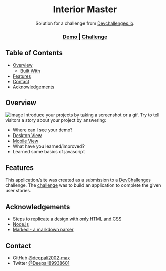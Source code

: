 <!-- Please update value in the {}  -->

<h1 align="center">Interior Master</h1>

<div align="center">
   Solution for a challenge from  <a href="http://devchallenges.io" target="_blank">Devchallenges.io</a>.
</div>

<div align="center">
  <h3>
    <a href="![image](https://user-images.githubusercontent.com/72861787/124431977-b3688c80-dd8e-11eb-9e05-da9f18b1078e.png)">
      Demo
    </a>
    <span> | </span>
    <a href="https://devchallenges.io/challenges/Jymh2b2FyebRTUljkNcb">
      Challenge
    </a>
  </h3>
</div>

<!-- TABLE OF CONTENTS -->

## Table of Contents

- [Overview](#overview)
  - [Built With](#built-with)
- [Features](#features)
- [Contact](#contact)
- [Acknowledgements](#acknowledgements)

<!-- OVERVIEW -->

## Overview

![image](https://user-images.githubusercontent.com/72861787/124431977-b3688c80-dd8e-11eb-9e05-da9f18b1078e.png)
Introduce your projects by taking a screenshot or a gif. Try to tell visitors a story about your project by answering:

- Where can I see your demo?
 - <a href="![image](https://user-images.githubusercontent.com/72861787/124431977-b3688c80-dd8e-11eb-9e05-da9f18b1078e.png)">
      Desktop View
    </a>
 - <a href="![image](https://user-images.githubusercontent.com/72861787/124432464-47d2ef00-dd8f-11eb-9c4d-a962af9802b3.png)">
      Mobile View
    </a>
- What have you learned/improved?
 - Learned some basics of javascript

## Features

<!-- List the features of your application or follow the template. Don't share the figma file here :) -->

This application/site was created as a submission to a [DevChallenges](https://devchallenges.io/challenges) challenge. The [challenge](https://devchallenges.io/challenges/Jymh2b2FyebRTUljkNcb) was to build an application to complete the given user stories.

## Acknowledgements

<!-- This section should list any articles or add-ons/plugins that helps you to complete the project. This is optional but it will help you in the future. For exmpale -->

- [Steps to replicate a design with only HTML and CSS](https://devchallenges-blogs.web.app/how-to-replicate-design/)
- [Node.js](https://nodejs.org/)
- [Marked - a markdown parser](https://github.com/chjj/marked)

## Contact

- GitHub [@deepali2002-max](https://github.com/deepali2002-max)
- Twitter [@Deepali89938601](https://twitter.com/Deepali89938601?s=08)

